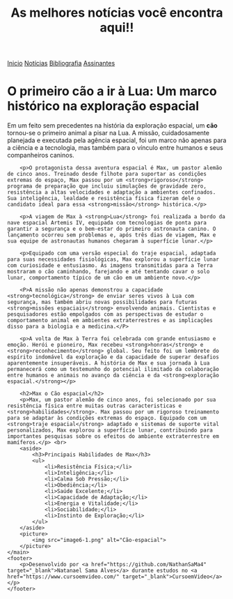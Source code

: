 <!DOCTYPE html>
<html lang="pt-br">
<head>
    <meta charset="UTF-8">
    <meta name="viewport" content="width=device-width, initial-scale=1.0">
    <title>O primeiro cão a ir à Lua</title>
    <link rel="stylesheet" href="style.css">
</head>
<body>
    <header>
        <h1>As melhores notícias você encontra aqui!!</h1>
    </header>
    <nav>
        <a href="#">Inicio</a>
        <a href="#">Notícias</a>
        <a href="#">Bibliografia</a>
        <a href="#">Assinantes</a>
    </nav>
    <main>
        <h1>O primeiro cão a ir à Lua: Um marco histórico na exploração espacial</h1>
        <p>Em um feito sem precedentes na história da exploração espacial, um <strong>cão</strong> tornou-se o primeiro animal a pisar na Lua. A missão, cuidadosamente planejada e executada pela agência espacial, foi um marco não apenas para a ciência e a tecnologia, mas também para o vínculo entre humanos e seus companheiros caninos.</p>

        <p>O protagonista dessa aventura espacial é Max, um pastor alemão de cinco anos. Treinado desde filhote para suportar as condições extremas do espaço, Max passou por um <strong>rigoroso</strong> programa de preparação que incluiu simulações de gravidade zero, resistência a altas velocidades e adaptação a ambientes confinados. Sua inteligência, lealdade e resistência física fizeram dele o candidato ideal para essa <strong>missão</strong> histórica.</p>
        
        <p>A viagem de Max à <strong>Lua</strong> foi realizada a bordo da nave espacial Artemis IV, equipada com tecnologias de ponta para garantir a segurança e o bem-estar do primeiro astronauta canino. O lançamento ocorreu sem problemas e, após três dias de viagem, Max e sua equipe de astronautas humanos chegaram à superfície lunar.</p>
        
        <p>Equipado com uma versão especial do traje espacial, adaptada para suas necessidades fisiológicas, Max explorou a superfície lunar com curiosidade e entusiasmo. As imagens transmitidas para a Terra mostraram o cão caminhando, farejando e até tentando cavar o solo lunar, comportamento típico de um cão em um ambiente novo.</p>
        
        <P>A missão não apenas demonstrou a capacidade <strong>tecnológica</strong> de enviar seres vivos à Lua com segurança, mas também abriu novas possibilidades para futuras <strong>missões espaciais</strong> envolvendo animais. Cientistas e pesquisadores estão empolgados com as perspectivas de estudar o comportamento animal em ambientes extraterrestres e as implicações disso para a biologia e a medicina.</P>
        
        <p>A volta de Max à Terra foi celebrada com grande entusiasmo e emoção. Herói e pioneiro, Max recebeu <strong>honras</strong> e <strong>reconhecimento</strong> global. Seu feito foi um lembrete do espírito indomável da exploração e da capacidade de superar desafios aparentemente insuperáveis. A história de Max e sua jornada à Lua permanecerá como um testemunho do potencial ilimitado da colaboração entre humanos e animais no avanço da ciência e da <strong>exploração espacial.</strong></p>

        <h2>Max o Cão espacial</h2>
        <p>Max, um pastor alemão de cinco anos, foi selecionado por sua resistência física entre muitas outras caracteristicas e <strong>habilidades</strong>. Max passou por um rigoroso treinamento para se adaptar às condições extremas do espaço. Equipado com um <strong>traje espacial</strong> adaptado e sistemas de suporte vital personalizados, Max explorou a superfície lunar, contribuindo para importantes pesquisas sobre os efeitos do ambiente extraterrestre em mamíferos.</p> <br>
        <aside>
            <h3>Principais Habilidades de Max</h3>
            <ul>
                <li>Resistência Física;</li>
                <li>Inteligência;</li>
                <li>Calma Sob Pressão;</li>
                <li>Obediência;</li>
                <li>Saúde Excelente;</li>
                <li>Capacidade de Adaptação;</li>
                <li>Energia e Vitalidade;</li>
                <li>Sociabilidade;</li>
                <li>Instinto de Exploração;</li>
            </ul>
        </aside>
        <picture>
            <img src="image6-1.png" alt="Cão-espacial">
        </picture>
    </main>
    <footer>
        <p>Desenvolvido por <a href="https://github.com/NathanSaMa4" target="_blank">Natanael Sama Alves</a> durante estudos no <a href="https://www.cursoemvideo.com/" target="_blank">CursoemVideo</a></p>
    </footer>
</body>
</html>
